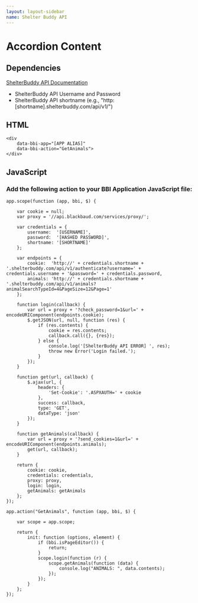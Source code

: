 ```yaml
---
layout: layout-sidebar
name: Shelter Buddy API
---
```


# Accordion Content

## Dependencies

<p><a href="https://shelterbuddy.atlassian.net/wiki/display/SbApi/ShelterBuddy+API+V1.0.0.0" target="_blank">ShelterBuddy API Documentation</a></p>
<ul>
	<li>ShelterBuddy API Username and Password</li>
	<li>ShelterBuddy API shortname (e.g., "http:[shortname].shelterbuddy.com/api/v1/")</li>
</ul>

## HTML

<pre class="line-numbers"><code class="language-markup">&lt;div 
    data-bbi-app="[APP ALIAS]" 
    data-bbi-action="GetAnimals">
&lt;/div>
</code></pre>

## JavaScript

### Add the following action to your BBI Application JavaScript file:

<pre class="line-numbers"><code class="language-javascript">app.scope(function (app, bbi, $) {

    var cookie = null;
    var proxy = '//api.blackbaud.com/services/proxy/';

    var credentials = {
        username:  '[USERNAME]',
        password:  '[HASHED PASSWORD]',
        shortname: '[SHORTNAME]'
    };

    var endpoints = {
        cookie:  'http://' + credentials.shortname + '.shelterbuddy.com/api/v1/authenticate?username=' + credentials.username + '&password=' + credentials.password,
        animals: 'http://' + credentials.shortname + '.shelterbuddy.com/api/v1/animals?animalSearchTypeId=4&PageSize=12&Page=1'
    };

    function login(callback) {
        var url = proxy + '?check_password=1&url=' + encodeURIComponent(endpoints.cookie);
        $.getJSON(url, null, function (res) {
            if (res.contents) {
                cookie = res.contents;
                callback.call({}, {res});
            } else {
                console.log('[ShelterBuddy API ERROR] ', res);
                throw new Error('Login failed.');
            }
        });
    }

    function get(url, callback) {
        $.ajax(url, {
            headers: {
                'Set-Cookie': '.ASPXAUTH=' + cookie
            },
            success: callback,
            type: 'GET',
            dataType: 'json'
        });
    }

    function getAnimals(callback) {
        var url = proxy + '?send_cookies=1&url=' + encodeURIComponent(endpoints.animals);
        get(url, callback);
    }

    return {
        cookie: cookie,
        credentials: credentials,
        proxy: proxy,
        login: login,
        getAnimals: getAnimals
    };
});

app.action("GetAnimals", function (app, bbi, $) {

    var scope = app.scope;

    return {
        init: function (options, element) {
            if (bbi.isPageEditor()) {
                return;
            }
            scope.login(function (r) {
                scope.getAnimals(function (data) {
                    console.log("ANIMALS: ", data.contents);
                });
            });
        }
    };
});</code></pre>
